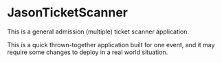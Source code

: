 # JasonTicketScanner

This is a general admission (multiple) ticket scanner application.

This is a quick thrown-together application built for one event,
and it may require some changes to deploy in a real world situation.